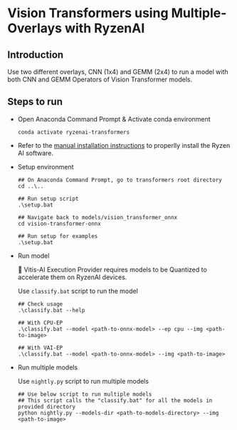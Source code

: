 # Vision Transformers using Multiple-Overlays with RyzenAI

## Introduction

Use two different overlays, CNN (1x4) and GEMM (2x4) to run a model with both
CNN and GEMM Operators of Vision Transformer models.

## Steps to run

- Open Anaconda Command Prompt & Activate conda environment

  ```
  conda activate ryzenai-transformers
  ```

- Refer to the [manual installation instructions](https://ryzenai.docs.amd.com/en/latest/inst.html#) to properlly install the Ryzen AI software.


- Setup environment

  ```
  ## On Anaconda Command Prompt, go to transformers root directory
  cd ..\..

  ## Run setup script
  .\setup.bat

  ## Navigate back to models/vision_transformer_onnx
  cd vision-transformer-onnx

  ## Run setup for examples
  .\setup.bat
  ```

- Run model

  :pushpin: Vitis-AI Execution Provider requires models to be Quantized to accelerate them on RyzenAI devices.

  Use `classify.bat` script to run the model

  ```
  ## Check usage
  .\classify.bat --help

  ## With CPU-EP
  .\classify.bat --model <path-to-onnx-model> --ep cpu --img <path-to-image>

  ## With VAI-EP
  .\classify.bat --model <path-to-onnx-model> --img <path-to-image>
  ```

- Run multiple models

  Use `nightly.py` script to run multiple models

  ```
  ## Use below script to run multiple models
  ## This script calls the "classify.bat" for all the models in provided directory
  python nightly.py --models-dir <path-to-models-directory> --img <path-to-image>
  ```
